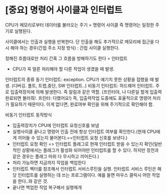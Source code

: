 # [중요] 명령어 사이클과 인터럽트

CPU가 메모리로부터 데이터를 불러오는 주기 = 명령어 사이클
즉 명령어는 일정한 주기로 실행된다.

사이클에서는 인출과 실행을 반복한다.
단 인출을 해도 추가적으로 메모리에 접근을 다시 해야 하는 경우(간접 주소 지정 방식) : 간접 사이클 실행한다.

정해진 흐름대로만 처리
간혹 그 흐름을 방해하기도 한다 = 인터럽트

- CPU가 꼭 얼른 처리해야 할 다른 작업이 생겼을 때 발생.

인터럽트의 종류
동기 인터럽트: exception. CPU가 예기치 못한 상황을 접했을 때 발생. (디버깅. 폴트, 트랩,중단, SW 인터럽트..)
비동기 인터럽트: 하드웨어 인터럽트. 주로 입출력장치에 의해 발생한다. 즉 알림과 같은 역할.
(프린터야, 나 다른일 할게 입출력 완료되면 불러줘!. 프린터: 다했어요!)
즉, 입출력작업 도중에도 효율적으로 명령어 처리가 필요하기 때문이다.
이게 없다면, 완료여부 확인을 위해 주기적으로 확인해야 함.

비동기 인터럽트 동작방식

- 입출력장치가 CPU에 인터럽트 요청신호를 보냄
- 실행사이클 끝나고 명령어 인출 전에 항상 인터럽트 여부를 확인한다.(현재 CPU에게 끼어들 수 있는지 물어본다.==인터럽트 요청 신호를 보낸다.)
- 인터럽트 요청 확인 => 인터럽트 플래그로 현재 인터럽트 받을 수 있는지 확인(일반적인 상황에서는 플래그가 활성화 되어야만 인터럽트를 할 수 있다. 하지만 정전과 같은 경우는 플래그 따위 다 무시하고 끼어든다.)
- 처리 가능하면 지금까지 작업을 백업한다
- 인터럽트 벡터를 참조해서 인터럽트 서비스루틴을 실행. 인터럽트 서비스 루틴은 해당 인터럽트를 실행하는 데 쓰는 프로그램이다. 예를 들면 마우스 클릭시 어떤 작업을 한다..와 같은 것.
- 끝나면 백업한 작업 복구해서 실행재개
